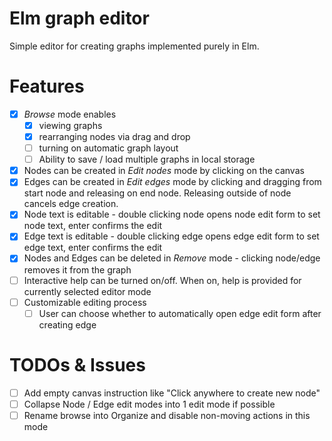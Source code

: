 # Elm graph editor

Simple editor for creating graphs implemented purely in Elm.

# Features
- [x] *Browse* mode enables
    - [x] viewing graphs
    - [x] rearranging nodes via drag and drop
    - [ ] turning on automatic graph layout
    - [ ] Ability to save / load multiple graphs in local storage
- [x] Nodes can be created in *Edit nodes* mode by clicking on the canvas
- [x] Edges can be created in *Edit edges* mode by clicking and dragging from start node and releasing on end node. Releasing outside of node cancels edge creation.
- [x] Node text is editable - double clicking node opens node edit form to set node text, enter confirms the edit
- [x] Edge text is editable - double clicking edge opens edge edit form to set edge text, enter confirms the edit
- [x] Nodes and Edges can be deleted in *Remove* mode - clicking node/edge removes it from the graph
- [ ] Interactive help can be turned on/off. When on, help is provided for currently selected editor mode
- [ ] Customizable editing process
    - [ ] User can choose whether to automatically open edge edit form after creating edge

# TODOs & Issues
- [ ] Add empty canvas instruction like "Click anywhere to create new node"
- [ ] Collapse Node / Edge edit modes into 1 edit mode if possible
- [ ] Rename browse into Organize and disable non-moving actions in this mode
